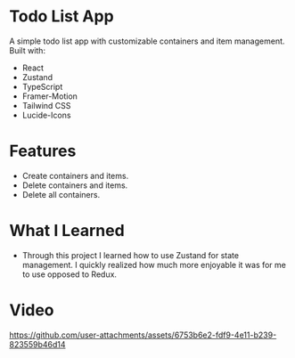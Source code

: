 # Todo List App

A simple todo list app with customizable containers and item management.
Built with:
- React
- Zustand
- TypeScript
- Framer-Motion
- Tailwind CSS
- Lucide-Icons

# Features

- Create containers and items.
- Delete containers and items.
- Delete all containers.

# What I Learned

- Through this project I learned how to use Zustand for state management. I quickly realized how much more enjoyable it was for me to use opposed to Redux.

# Video

https://github.com/user-attachments/assets/6753b6e2-fdf9-4e11-b239-823559b46d14